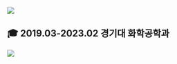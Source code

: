 <a href="https://mgutechlog.tistory.com/" target="_blanck"><img src="https://img.shields.io/badge/Tistory-e24a08?style=flat-square&logo=tistory&logoColor=white"/></a>

🎓 2019.03-2023.02 경기대 화학공학과
---
<img src="https://img.shields.io/badge/Android-3DDC84?style=flat-square&logo=Android&logoColor=white"/>
